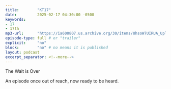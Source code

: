 ```yaml
---
title:        "KT17"
date:         2025-02-17 04:30:00 -0500
keywords:
- 17
- 17th
mp3-url:      "https://ia600807.us.archive.org/30/items/UhsoW7UIRUA_Upload/UhsoW7UIRUA.mp3"
episode-type: full # or "trailer"
explicit:     "no"
block:        "no" # no means it is published
layout: podcast
excerpt_separator: <!--more-->
---
```

<!--more-->

The Wait is Over

An episode once out of reach, now ready to be heard.
